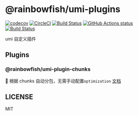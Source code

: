 # @rainbowfish/umi-plugins

[![codecov](https://codecov.io/gh/umijs/plugins/branch/master/graph/badge.svg)](https://codecov.io/gh/umijs/plugins) [![CircleCI](https://circleci.com/gh/umijs/plugins/tree/master.svg?style=svg)](https://circleci.com/gh/umijs/plugins/tree/master) [![Build Status](https://dev.azure.com/umijs/umi/_apis/build/status/umijs.plugins?branchName=master)](https://dev.azure.com/umijs/umi/_build/latest?definitionId=1&branchName=master) [![GitHub Actions status](https://github.com/umijs/plugins/workflows/Node%20CI/badge.svg)](https://github.com/umijs/plugins) [![Build Status](https://dev.azure.com/umijs/umi/_apis/build/status/umijs.plugins?branchName=master)](https://dev.azure.com/umijs/plugins/_build/latest?definitionId=1&branchName=master)

umi 自定义插件

## Plugins

### @rainbowfish/umi-plugin-chunks

 根据 chunks 自动分包，无需手动配置`optimization` [文档](packages/umi-plugin-chunks/README.md)

## LICENSE

MIT

